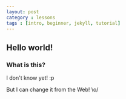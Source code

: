 ```yaml
---
layout: post
category : lessons
tags : [intro, beginner, jekyll, tutorial]
---
```



## Hello world! 

### What is this?

I don't know yet! :p

But I can change it from the Web! \o/